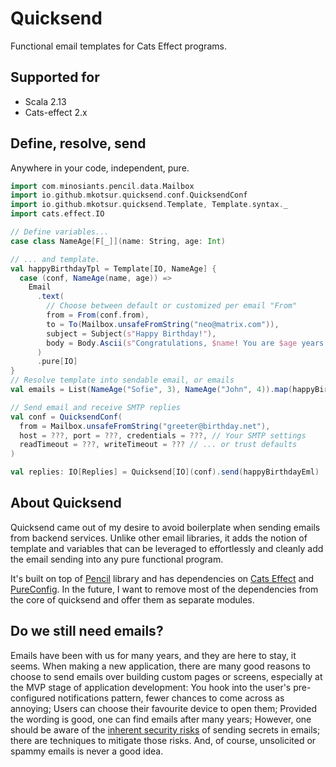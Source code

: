 # Quicksend

Functional email templates for Cats Effect programs.

## Supported for

* Scala 2.13
* Cats-effect 2.x

## Define, resolve, send
Anywhere in your code, independent, pure.

```scala
import com.minosiants.pencil.data.Mailbox
import io.github.mkotsur.quicksend.conf.QuicksendConf
import io.github.mkotsur.quicksend.Template, Template.syntax._
import cats.effect.IO

// Define variables...
case class NameAge[F[_]](name: String, age: Int)

// ... and template.
val happyBirthdayTpl = Template[IO, NameAge] {
  case (conf, NameAge(name, age)) =>
    Email
      .text(
        // Choose between default or customized per email "From" 
        from = From(conf.from),
        to = To(Mailbox.unsafeFromString("neo@matrix.com")),
        subject = Subject(s"Happy Birthday!"),
        body = Body.Ascii(s"Congratulations, $name! You are $age years old now.")
      )
      .pure[IO]
}
// Resolve template into sendable email, or emails
val emails = List(NameAge("Sofie", 3), NameAge("John", 4)).map(happyBirthdayTpl.seal)

// Send email and receive SMTP replies
val conf = QuicksendConf(
  from = Mailbox.unsafeFromString("greeter@birthday.net"), 
  host = ???, port = ???, credentials = ???, // Your SMTP settings
  readTimeout = ???, writeTimeout = ??? // ... or trust defaults
)

val replies: IO[Replies] = Quicksend[IO](conf).send(happyBirthdayEml)
```

## About Quicksend

Quicksend came out of my desire to avoid boilerplate when sending emails from backend services. Unlike other email libraries, it adds the notion of template and variables that can be leveraged to effortlessly and cleanly add the email sending into any pure functional program.

It's built on top of [Pencil](https://github.com/minosiants/pencil) library and has dependencies on [Cats Effect](https://typelevel.org/cats-effect/docs/2.x/getting-started) and [PureConfig](https://github.com/pureconfig/pureconfig). In the future, I want to remove most of the dependencies from the core of quicksend and offer them as separate modules.


## Do we still need emails?

Emails have been with us for many years, and they are here to stay, it seems. When making a new application, there are many good reasons to choose to send emails over building custom pages or screens, especially at the MVP stage of application development:
You hook into the user's pre-configured notifications pattern, fewer chances to come across as annoying;
Users can choose their favourite device to open them;
Provided the wording is good, one can find emails after many years;
However, one should be aware of the [inherent security risks](https://en.wikipedia.org/wiki/Email_encryption) of sending secrets in emails; there are techniques to mitigate those risks. And, of course, unsolicited or spammy emails is never a good idea. 

